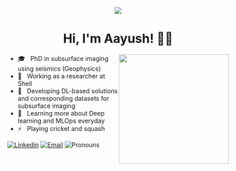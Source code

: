 
<p align="center"><img src="https://i.imgur.com/A6bWGFl.gif"/></p>

<h1 align="center">Hi, I'm Aayush! 🙋‍♂️ </h1>

<img align ="right" src = "https://media.giphy.com/media/jRf5fsn8G6YaogAWxn/giphy.gif" width="250" height="250">

- 🎓 &nbsp; PhD in subsurface imaging using seismics (Geophysics) 
- 💼 &nbsp; Working as a researcher at Shell
- 💼 &nbsp; Developing DL-based solutions and corresponding datasets for subsurface imaging
- 🌱 &nbsp; Learning more about Deep learning and MLOps everyday 
- ⚡ &nbsp; Playing cricket and squash    


[![Linkedin](https://img.shields.io/badge/-LinkedIn-blue?style=flat&logo=Linkedin&logoColor=white&link=https://linkedin.com/in/brennankbrown/)](https://www.linkedin.com/in/aayush-garg-8b26a734/)
[![Email](https://img.shields.io/badge/-Email-c14438?style=flat&logo=Gmail&logoColor=white)](aayushgargiitr@gmail.com)
![Pronouns](https://img.shields.io/badge/Pronouns-He%2FHim-brightgreen?style=flat)                                                                        
